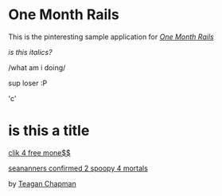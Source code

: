 # One Month Rails

This is the pinteresting sample application for
[*One Month Rails*](http://onemonthrails.com)

*is this italics?*

/what am i doing/

sup loser :P

'c'

# is this a title

[clik 4 free mone$$](https://www.youtube.com/watch?v=dQw4w9WgXcQ)

[seananners confirmed 2 spoopy 4 mortals](https://www.youtube.com/watch?v=PEaWLemZIzA)

by [Teagan Chapman](http://google.com)